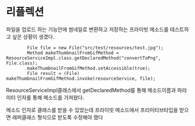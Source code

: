 리플렉션
===
 파일을 업로드 하는 기능안에 썸네일로 변환하고 저장하는 프라이빗 메소드를 테스트하고 싶은 상황이 생겼다.

```
        File file = new File("src/test/resources/test.jpg");
        Method makeThumbnailFromGifMethod = ResourceServiceImpl.class.getDeclaredMethod("convertToPng", File.class);
        makeThumbnailFromGifMethod.setAccessible(true);
        File result = (File) makeThumbnailFromGifMethod.invoke(resourceService, file);
```
ResourceServiceImpl클래스에서 getDeclaredMethod를 통해 메소드이름과 파라미터 인자를 통해 메소드를 가져왔다.

메소드 인자로 클래스를 받을 수 있었는데 프라이빗 메소드에서 프리미티브타입을 받으면 래퍼클래스 형식으로 받도록 수정해야 했다